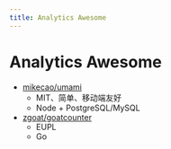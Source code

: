 ```yaml
---
title: Analytics Awesome
---
```


# Analytics Awesome

- [mikecao/umami](https://github.com/mikecao/umami)
  - MIT、简单、移动端友好
  - Node + PostgreSQL/MySQL
- [zgoat/goatcounter](https://github.com/zgoat/goatcounter)
  - EUPL
  - Go
